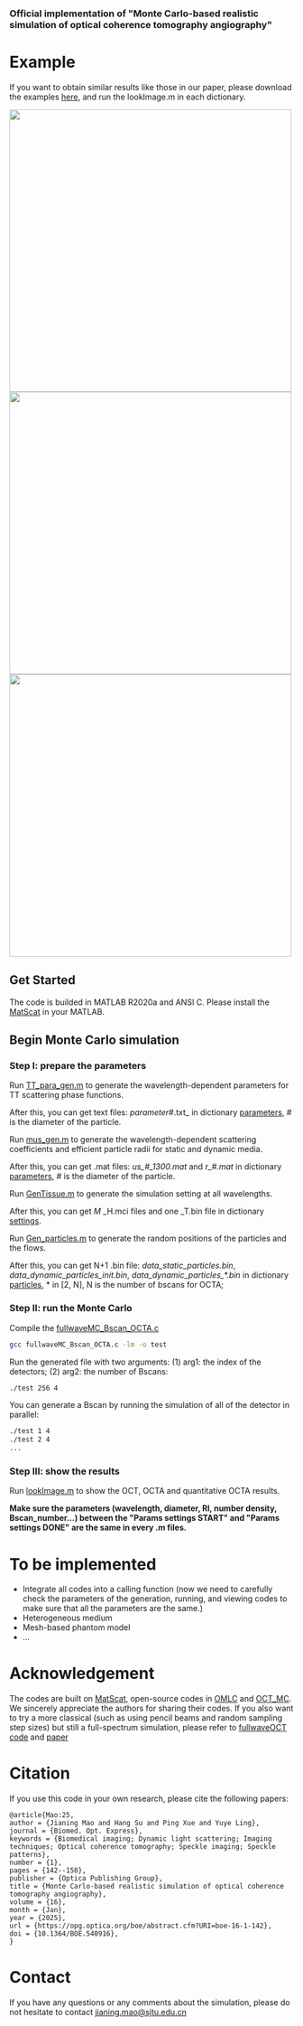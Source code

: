 ### Official implementation of "Monte Carlo-based realistic simulation of optical coherence tomography angiography"

# Example
If you want to obtain similar results like those in our paper, please download the examples [here](https://drive.google.com/file/d/17Pwpd4Wvzu0sZblR-NfzYP1sEmP-644f/view?usp=drive_link), and run the lookImage.m in each dictionary.

<img src="https://github.com/Jianing-Mao/OCTA_MC/blob/master/example/Bscan.png" width="500px">
<img src="https://github.com/Jianing-Mao/OCTA_MC/blob/master/example/Bscan2.png" width="500px">
<img src="https://github.com/Jianing-Mao/OCTA_MC/blob/master/example/qocta.png" width="500px">

## Get Started
The code is builded in MATLAB R2020a and ANSI C. Please install the [MatScat](https://ww2.mathworks.cn/matlabcentral/fileexchange/36831-matscat) in your MATLAB.

## Begin Monte Carlo simulation
### Step I: prepare the parameters

Run [TT_para_gen.m](https://github.com/Jianing-Mao/OCTA_MC/blob/master/TT_para_gen.m) to generate the wavelength-dependent parameters for TT scattering phase functions.

After this, you can get text files: _parameter_#.txt_ in dictionary [parameters](https://github.com/Jianing-Mao/OCTA_MC/tree/master/parameters), # is the diameter of the particle.

Run [mus_gen.m](https://github.com/Jianing-Mao/OCTA_MC/blob/master/mus_gen.m) to generate the wavelength-dependent scattering coefficients and efficient particle radii for static and dynamic media.

After this, you can get .mat files: _us\_#\_1300.mat_ and _r\_#.mat_ in dictionary [parameters](https://github.com/Jianing-Mao/OCTA_MC/tree/master/parameters), # is the diameter of the particle.

Run [GenTissue.m](https://github.com/Jianing-Mao/OCTA_MC/blob/master/GenTissue.m) to generate the simulation setting at all wavelengths.

After this, you can get _M_ _H.mci files and one _T.bin file in dictionary [settings](https://github.com/Jianing-Mao/OCTA_MC/tree/master/settings).

Run [Gen_particles.m](https://github.com/Jianing-Mao/OCTA_MC/blob/master/Gen_particles.m) to generate the random positions of the particles and the flows.

After this, you can get N+1 .bin file: _data_static_particles.bin_, _data_dynamic_particles_init.bin_, _data_dynamic_particles\_*.bin_ in dictionary [particles](https://github.com/Jianing-Mao/OCTA_MC/tree/master/particles), * in [2, N], N is the number of bscans for OCTA;

### Step II: run the Monte Carlo

Compile the [fullwaveMC_Bscan_OCTA.c](https://github.com/Jianing-Mao/OCTA_MC/blob/master/fullwaveMC_Bscan_OCTA.c)
```sh
gcc fullwaveMC_Bscan_OCTA.c -lm -o test
```

Run the generated file with two arguments: (1) arg1: the index of the detectors; (2) arg2: the number of Bscans:
```sh
./test 256 4
```
You can generate a Bscan by running the simulation of all of the detector in parallel:
```sh
./test 1 4
./test 2 4
...
```
### Step III: show the results

Run [lookImage.m](https://github.com/Jianing-Mao/OCTA_MC/blob/master/lookImage.m) to show the OCT, OCTA and quantitative OCTA results.

**Make sure the parameters (wavelength, diameter, RI, number density, Bscan_number...) between the "Params settings START" and "Params settings DONE" are the same in every .m files.**

# To be implemented
* Integrate all codes into a calling function (now we need to carefully check the parameters of the generation, running, and viewing codes to make sure that all the parameters are the same.)
* Heterogeneous medium
* Mesh-based phantom model
* ...

# Acknowledgement
The codes are built on [MatScat](https://ww2.mathworks.cn/matlabcentral/fileexchange/36831-matscat), open-source codes in [OMLC](https://omlc.org/software/mc/) and [OCT_MC](https://github.com/RMTariant/OCT_MC). We sincerely appreciate the authors for sharing their codes. If you also want to try a more classical (such as using pencil beams and random sampling step sizes) but still a full-spectrum simulation, please refer to [fullwaveOCT code](https://github.com/Jianing-Mao/fullwaveOCT) and [paper](https://opg.optica.org/boe/fulltext.cfm?uri=boe-14-9-4644&id=536404)

# Citation
If you use this code in your own research, please cite the following papers:

```
@article{Mao:25,
author = {Jianing Mao and Hang Su and Ping Xue and Yuye Ling},
journal = {Biomed. Opt. Express},
keywords = {Biomedical imaging; Dynamic light scattering; Imaging techniques; Optical coherence tomography; Speckle imaging; Speckle patterns},
number = {1},
pages = {142--158},
publisher = {Optica Publishing Group},
title = {Monte Carlo-based realistic simulation of optical coherence tomography angiography},
volume = {16},
month = {Jan},
year = {2025},
url = {https://opg.optica.org/boe/abstract.cfm?URI=boe-16-1-142},
doi = {10.1364/BOE.540916},
}
```

# Contact
If you have any questions or any comments about the simulation, please do not hesitate to contact [jianing.mao@sjtu.edu.cn](jianing.mao@sjtu.edu.cn)
